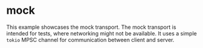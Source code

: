 # mock

This example showcases the mock transport. The mock transport is intended
for tests, where networking might not be available. It uses a simple
`tokio` MPSC channel for communication between client and server.